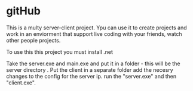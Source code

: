 # gitHub
This is a multy server-client project. 
Ypu can use it to create projects and work in an enviorment that support live coding with your friends, watch other people projects.

To use this this project you must install .net 

Take the server.exe and main.exe and put it in a folder - this will be the server directory .
Put the client in a separate folder add the necesry changes to the config for the server ip.
run the "server.exe" and then "client.exe".
